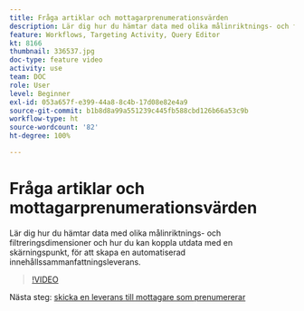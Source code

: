 ```yaml
---
title: Fråga artiklar och mottagarprenumerationsvärden
description: Lär dig hur du hämtar data med olika målinriktnings- och filtreringsdimensioner och hur du kan koppla utdata med en skärningspunkt, för att skapa en automatiserad innehållssammanfattningsleverans.
feature: Workflows, Targeting Activity, Query Editor
kt: 8166
thumbnail: 336537.jpg
doc-type: feature video
activity: use
team: DOC
role: User
level: Beginner
exl-id: 053a657f-e399-44a8-8c4b-17d08e82e4a9
source-git-commit: b1b8d8a99a551239c445fb588cbd126b66a53c9b
workflow-type: ht
source-wordcount: '82'
ht-degree: 100%

---
```


# Fråga artiklar och mottagarprenumerationsvärden

Lär dig hur du hämtar data med olika målinriktnings- och filtreringsdimensioner och hur du kan koppla utdata med en skärningspunkt, för att skapa en automatiserad innehållssammanfattningsleverans.

>[!VIDEO](https://video.tv.adobe.com/v/336537?quality=12&learn=on)

Nästa steg: [skicka en leverans till mottagare som prenumererar](/help/tutorial-use-soap-apis/send-delivery-to-subscribed-recipients.md)
